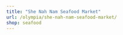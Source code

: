 ```yaml
---
title: "She Nah Nam Seafood Market"
url: /olympia/she-nah-nam-seafood-market/
shop: seafood
---
```

